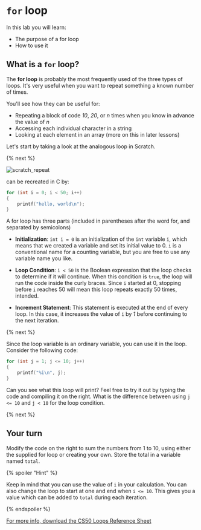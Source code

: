 # `for` loop

In this lab you will learn:

- The purpose of a for loop
- How to use it

## What is a `for` loop?

The **for loop** is probably the most frequently used of the three types of loops. It's very useful when you want to repeat something a known number of times.

You'll see how they can be useful for:

* Repeating a block of code *10*, *20*, or *n* times when you know in advance the value of *n*
* Accessing each individual character in a string
* Looking at each element in an array (more on this in later lessons)

Let's start by taking a look at the analogous loop in Scratch.

{% next %}

![scratch_repeat](https://raw.githubusercontent.com/cs50nestm/cs50labs/2019/forloop/repeat.png)

can be recreated in C by:

```c
for (int i = 0; i < 50; i++)
{
    printf("hello, world\n");
}
```

A for loop has three parts (included in parentheses after the word for, and separated by semicolons)

* **Initialization**: `int i = 0` is an initialization of the `int` variable `i`, which means that we created a variable and set its initial value to 0. `i` is a conventional name for a counting variable, but you are free to use any variable name you like.

* **Loop Condition**:  `i < 50` is the Boolean expression that the loop checks to determine if it will continue. When this condition is `true`, the loop will run the code inside the curly braces. Since `i` started at 0, stopping before `i` reaches 50 will mean this loop repeats exactly 50 times, intended.

* **Increment Statement**:  This statement is executed at the end of every loop. In this case, it increases the value of `i` by *1* before continuing to the next iteration.

{% next %}

Since the loop variable is an ordinary variable, you can use it in the loop. Consider the following code:

```c
for (int j = 1; j <= 10; j++)
{
    printf("%i\n", j);
}
```

Can you see what this loop will print? Feel free to try it out by typing the code and compiling it on the right. What is the difference between using `j <= 10` and `j < 10` for the loop condition.

{% next %}

## Your turn

Modify the code on the right to sum the numbers from 1 to 10, using either the supplied for loop or creating your own. Store the total in a variable named `total`.

{% spoiler "Hint" %}

Keep in mind that you can use the value of `i` in your calculation. You can also change the loop to start at one and end when `i <= 10`. This gives you a value which can be added to `total` during each iteration.

{% endspoiler %}

[For more info, download the CS50 Loops Reference Sheet](https://cs50.harvard.edu/ap/2020/assets/pdfs/loops.pdf)

